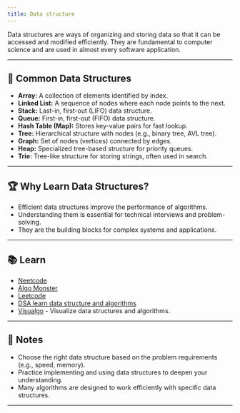 ```yaml
---
title: Data structure
---
```


Data structures are ways of organizing and storing data so that it can be accessed and modified efficiently. They are fundamental to computer science and are used in almost every software application.

---

## 🧩 Common Data Structures

- **Array:** A collection of elements identified by index.
- **Linked List:** A sequence of nodes where each node points to the next.
- **Stack:** Last-in, first-out (LIFO) data structure.
- **Queue:** First-in, first-out (FIFO) data structure.
- **Hash Table (Map):** Stores key-value pairs for fast lookup.
- **Tree:** Hierarchical structure with nodes (e.g., binary tree, AVL tree).
- **Graph:** Set of nodes (vertices) connected by edges.
- **Heap:** Specialized tree-based structure for priority queues.
- **Trie:** Tree-like structure for storing strings, often used in search.

---

## 🏆 Why Learn Data Structures?

- Efficient data structures improve the performance of algorithms.
- Understanding them is essential for technical interviews and problem-solving.
- They are the building blocks for complex systems and applications.

---

## 📚 Learn

- [Neetcode](https://neetcode.io/)
- [Algo Monster](https://algo.monster/dashboard)
- [Leetcode](https://leetcode.com/)
- [DSA learn data structure and algorithms](https://www.geeksforgeeks.org/dsa-tutorial-learn-data-structures-and-algorithms/)
- [Visualgo](https://visualgo.net/en) - Visualize data structures and algorithms.

---

## 📝 Notes

- Choose the right data structure based on the problem requirements (e.g., speed, memory).
- Practice implementing and using data structures to deepen your understanding.
- Many algorithms are designed to work efficiently with specific data structures.

---
